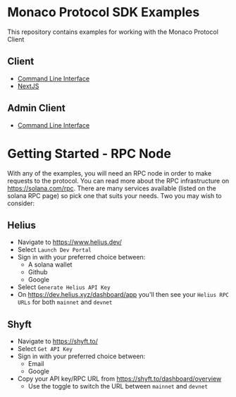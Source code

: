 # Monaco Protocol SDK Examples

This repository contains examples for working with the Monaco Protocol Client

## Client

- [Command Line Interface](./cli)
- [NextJS](./nextjs)

## Admin Client

- [Command Line Interface](./cli-admin)

# Getting Started - RPC Node

With any of the examples, you will need an RPC node in order to make requests to the protocol. You can read more about the RPC infrastructure on https://solana.com/rpc. There are many services available (listed on the solana RPC page) so pick one that suits your needs. Two you may wish to consider:

## Helius

- Navigate to https://www.helius.dev/
- Select `Launch Dev Portal`
- Sign in with your preferred choice between:
  - A solana wallet
  - Github
  - Google
- Select `Generate Helius API Key`
- On https://dev.helius.xyz/dashboard/app you'll then see your `Helius RPC URLs` for both `mainnet` and `devnet`

## Shyft

- Navigate to https://shyft.to/
- Select `Get API Key`
- Sign in with your preferred choice between:
  - Email
  - Google
- Copy your API key/RPC URL from https://shyft.to/dashboard/overview
  - Use the toggle to switch the URL between `mainnet` and `devnet`
